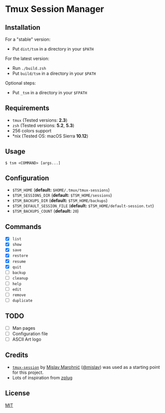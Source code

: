Tmux Session Manager
====================

Installation
------------

For a "stable" version:

- Put `dist/tsm` in a directory in your `$PATH`

For the latest version:

- Run `./build.zsh`
- Put `build/tsm` in a directory in your `$PATH`

Optional steps:

- Put `_tsm` in a directory in your `$FPATH`

Requirements
------------

- `tmux` (Tested versions: **2.3**)
- `zsh` (Tested versions: **5.2**, **5.3**)
- 256 colors support
- \*nix (Tested OS: macOS Sierra **10.12**)

Usage
-----

```shell
$ tsm <COMMAND> [args...]
```

Configuration
-------------

- `$TSM_HOME` (**default:** `$HOME/.tmux/tmux-sessions`)
- `$TSM_SESSIONS_DIR` (**default:** `$TSM_HOME/sessions`)
- `$TSM_BACKUPS_DIR` (**default:** `$TSM_HOME/backups`)
- `$TSM_DEFAULT_SESSION_FILE` (**default:** `$TSM_HOME/default-session.txt`)
- `$TSM_BACKUPS_COUNT` (**default:** `20`)

Commands
--------

- [x] `list`
- [x] `show`
- [x] `save`
- [x] `restore`
- [x] `resume`
- [x] `quit`
- [ ] `backup`
- [ ] `cleanup`
- [ ] `help`
- [ ] `edit`
- [ ] `remove`
- [ ] `duplicate`

TODO
----

- [ ] Man pages
- [ ] Configuration file
- [ ] ASCII Art logo

Credits
-------

- [`tmux-session`][tmux-session-mislav] by [Mislav Marohnić][gh-mislav] ([@mislav][gh-mislav]) was used as a starting point for this project.
- Lots of inspiration from [zplug][gh-zplug]

[tmux-session-mislav]: https://github.com/mislav/dotfiles/blob/62ca947b2cc39453a9f06d601dc00f85708995d9/bin/tmux-session
[gh-mislav]: https://github.com/mislav
[gh-zplug]: https://github.com/zplug/zplug

License
-------

[MIT](LICENSE.txt)

